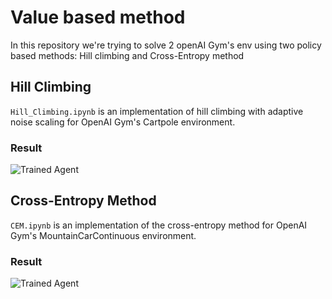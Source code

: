 [//]: # (Image References)

[image1]: https://user-images.githubusercontent.com/10624937/42135605-ba0e5f2c-7d12-11e8-9578-86d74e0976f8.gif "Trained Agent"

[image2]: https://user-images.githubusercontent.com/10624937/42135683-dde5c6f0-7d13-11e8-90b1-8770df3e40cf.gif "Trained Agent"
# Value based method

In this repository we're trying to solve 2 openAI Gym's env using two policy based methods: Hill climbing and Cross-Entropy method

## Hill Climbing

`Hill_Climbing.ipynb` is an implementation of hill climbing with adaptive noise scaling for OpenAI Gym's Cartpole environment.

### Result

![Trained Agent][image2]


## Cross-Entropy Method

`CEM.ipynb` is an implementation of the cross-entropy method for OpenAI Gym's MountainCarContinuous environment.

### Result

![Trained Agent][image1]



